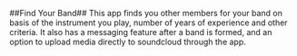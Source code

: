 ##Find Your Band##
This app finds you other members for your band on basis of the instrument you play, number of years of experience and other criteria. 
It also has a messaging feature after a band is formed, and an option to upload media directly to soundcloud through the app.
